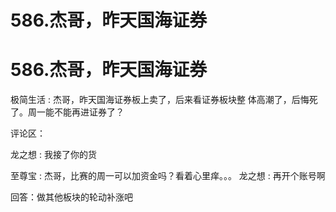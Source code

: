 # 586.杰哥，昨天国海证券

# 586.杰哥，昨天国海证券

极简生活 : 杰哥，昨天国海证券板上卖了，后来看证券板块整 体高潮了，后悔死了。周一能不能再进证券了？

评论区：

龙之想 : 我接了你的货

至尊宝 : 杰哥，比赛的周一可以加资金吗？看着心里痒。。。 龙之想 : 再开个账号啊

回答：做其他板块的轮动补涨吧